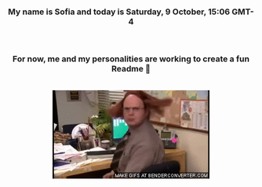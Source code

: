 


<div align="center">
<h3 >My name is Sofia and today is Saturday, 9 October, 15:06 GMT-4</h3><br>
<h3 >For now, me and my personalities are working to create a fun Readme 👋
</h3><br>
<img src='img/dwight.gif' alt='working...'/>
</div>
